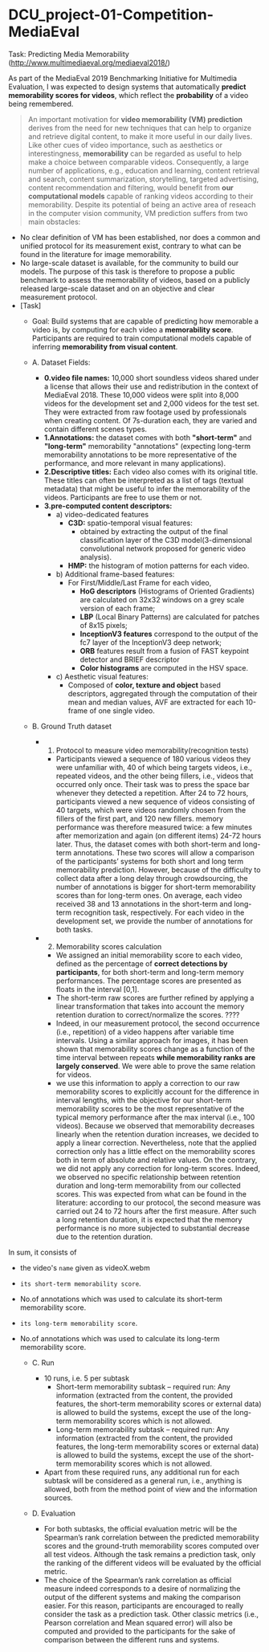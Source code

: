 # DCU_project-01-Competition-MediaEval

Task: Predicting Media Memorability
(http://www.multimediaeval.org/mediaeval2018/)

As part of the MediaEval 2019 Benchmarking Initiative for Multimedia Evaluation, I was expected to design systems that automatically **predict memorability scores for videos**, which reflect the **probability** of a video being remembered. 

> An important motivation for **video memorability (VM) prediction** derives from the need for new techniques that can help to organize and retrieve digital content, to make it more useful in our daily lives. Like other cues of video importance, such as aesthetics or interestingness, **memorability** can be regarded as useful to help make a choice between comparable videos. Consequently, a large number of applications, e.g., education and learning, content retrieval and search, content summarization, storytelling, targeted advertising, content recommendation and filtering, would benefit from **our computational models** capable of ranking videos according to their memorability. Despite its potential of being an active area of reseach in the computer vision community, VM prediction suffers from two main obstacles:
 - No clear definition of VM has been established, nor does a common and unified protocol for its measurement exist, contrary to what can be found in the literature for image memorability.
 - No large-scale dataset is available, for the community to build our models. The purpose of this task is therefore to propose a public benchmark to assess the memorability of videos, based on a publicly released large-scale dataset and on an objective and clear measurement protocol.
 - [Task]
   - Goal: Build systems that are capable of predicting how memorable a video is, by computing for each video a **memorability score**. Participants are required to train computational models capable of inferring **memorability from visual content**. 
   - A. Dataset Fields:
     - __0.video file names:__ 10,000 short soundless videos shared under a license that allows their use and redistribution in the context of MediaEval 2018. These 10,000 videos were split into 8,000 videos for the development set and 2,000 videos for the test set. They were extracted from raw footage used by professionals when creating content. Of 7s-duration each, they are varied and contain different scenes types. 
     - __1.Annotations:__ the dataset comes with both **"short-term"** and **"long-term"** memorability "annotations" (expecting long-term memorability annotations to be more representative of the performance, and more relevant in many applications).
     - __2.Descriptive titles:__ Each video also comes with its original title. These titles can often be interpreted as a list of tags (textual metadata) that might be useful to infer the memorability of the videos. Participants are free to use them or not.
     - __3.pre-computed content descriptors:__ 
       - a) video-dedicated features
         - **C3D:** spatio-temporal visual features:
           - obtained by extracting the output of the final classification layer of the C3D model(3-dimensional convolutional network proposed for generic video analysis).
         - **HMP:** the histogram of motion patterns for each video.
       - b) Additional frame-based features:
         - For First/Middle/Last Frame for each video,
           - **HoG descriptors** (Histograms of Oriented Gradients) are calculated on 32x32 windows on a grey scale version of each frame; 
           - **LBP** (Local Binary Patterns) are calculated for patches of 8x15 pixels; 
           - **InceptionV3 features** correspond to the output of the fc7 layer of the InceptionV3 deep network; 
           - **ORB** features result from a fusion of FAST keypoint detector and BRIEF descriptor 
           - **Color histograms** are computed in the HSV space.
       - c) Aesthetic visual features:
         - Composed of **color, texture and object** based descriptors, aggregated through the computation of their mean and median values, AVF are extracted for each 10-frame of one single video.

   - B. Ground Truth dataset
     - 1. Protocol to measure video memorability(recognition tests)
       - Participants viewed a sequence of 180 various videos they were unfamiliar with, 40 of which being targets videos, i.e., repeated videos, and the other being fillers, i.e., videos that occurred only once. Their task was to press the space bar whenever they detected a repetition. After 24 to 72 hours, participants viewed a new sequence of videos consisting of 40 targets, which were videos randomly chosen from the fillers of the first part, and 120 new fillers. memory performance was therefore measured twice: a few minutes after memorization and again (on different items) 24-72 hours later. Thus, the dataset comes with both short-term and long-term annotations. These two scores will allow a comparison of the participants’ systems for both short and long term memorability prediction. However, because of the difficulty to collect data after a long delay through crowdsourcing, the number of annotations is bigger for short-term memorability scores than for long-term ones. On average, each video received 38 and 13 annotations in the short-term and long-term recognition task, respectively. For each video in the development set, we provide the number of annotations for both tasks.
     - 2. Memorability scores calculation
       - We assigned an initial memorability score to each video, defined as the percentage of **correct detections by participants**, for both short-term and long-term memory performances. The percentage scores are presented as floats in the interval [0,1]. 
       - The short-term raw scores are further refined by applying a linear transformation that takes into account the memory retention duration to correct/normalize the scores. ????
       - Indeed, in our measurement protocol, the second occurrence (i.e., repetition) of a video happens after variable time intervals. Using a similar approach for images, it has been shown that memorability scores change as a function of the time interval between repeats **while memorability ranks are largely conserved**. We were able to prove the same relation for videos.
       - we use this information to apply a correction to our raw memorability scores to explicitly account for the difference in interval lengths, with the objective for our short-term memorability scores to be the most representative of
the typical memory performance after the max interval (i.e., 100 videos). Because we observed that memorability decreases linearly when the retention duration increases, we decided to apply a linear correction. Nevertheless, note that the applied correction only has a little effect on the memorability scores both in term of absolute and relative values. On the contrary, we did not apply any correction for long-term scores. Indeed, we observed no specific relationship between retention duration and long-term memorability from our collected scores. This was expected from what can be found in the literature: according to our protocol, the second measure was carried out 24 to 72 hours after the first measure. After such a long retention duration, it is expected that the memory performance is no more subjected to substantial decrease due to the retention duration.

In sum, it consists of
 - the video's `name` given as videoX.webm 
 - `its short-term memorability score`.
 - No.of annotations which was used to calculate its short-term memorability score.
 - `its long-term memorability score`.
 - No.of annotations which was used to calculate its long-term memorability score.

   - C. Run
     - 10 runs, i.e. 5 per subtask
       - Short-term memorability subtask – required run: Any information (extracted from the content, the provided features, the short-term memorability scores or external data) is allowed to build the systems, except the use of the long-term memorability scores which is not allowed.
       - Long-term memorability subtask – required run: Any information (extracted from the content, the provided features, the long-term memorability scores or external data) is allowed to build the systems, except the use of the short-term memorability scores which is not allowed. 
     - Apart from these required runs, any additional run for each subtask will be considered as a general run, i.e., anything is allowed, both from the method point of view and the information sources.
     
   - D. Evaluation
     - For both subtasks, the official evaluation metric will be the Spearman’s rank correlation between the predicted memorability scores and the ground-truth memorability scores computed over all test videos. Although the task remains a prediction task, only the ranking of the different videos will be evaluated by the official metric.
     - The choice of the Spearman’s rank correlation as official measure indeed corresponds to a desire of normalizing the output of the different systems and making the comparison easier. For this reason, participants are encouraged to really consider the task as a prediction task. Other classic metrics (i.e., Pearson correlation and Mean squared error) will also be computed and provided to the participants for the sake of comparison between the different runs and systems.








































